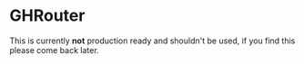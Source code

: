 # GHRouter

This is currently **not** production ready and shouldn't be used, if you find this please come back later.
